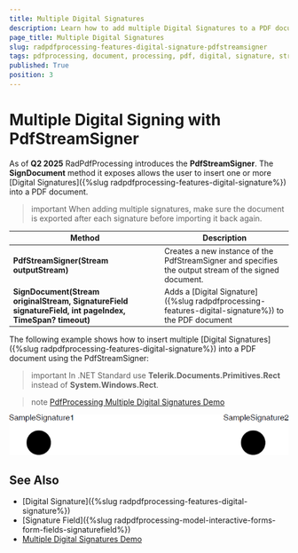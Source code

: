 ```yaml
---
title: Multiple Digital Signatures
description: Learn how to add multiple Digital Signatures to a PDF document using PdfStreamSigner.
page_title: Multiple Digital Signatures
slug: radpdfprocessing-features-digital-signature-pdfstreamsigner
tags: pdfprocessing, document, processing, pdf, digital, signature, stream, writer, multiple, sign
published: True
position: 3
---
```


# Multiple Digital Signing with PdfStreamSigner

As of **Q2 2025** RadPdfProcessing introduces the **PdfStreamSigner**. The **SignDocument** method it exposes allows the user to insert one or more [Digital Signatures]({%slug radpdfprocessing-features-digital-signature%}) into a PDF document.

>important When adding multiple signatures, make sure the document is exported after each signature before importing it back again.

|Method|Description|
|----|----|
|**PdfStreamSigner(Stream outputStream)**|Creates a new instance of thе PdfStreamSigner and specifies the output stream of the signed document.|
|**SignDocument(Stream originalStream, SignatureField signatureField, int pageIndex, TimeSpan? timeout)**|Adds a [Digital Signature]({%slug radpdfprocessing-features-digital-signature%}) to the PDF document|

The following example shows how to insert multiple [Digital Signatures]({%slug radpdfprocessing-features-digital-signature%}) into a PDF document using the PdfStreamSigner:

>important In .NET Standard use __Telerik.Documents.Primitives.Rect__ instead of __System.Windows.Rect__.

>note [PdfProcessing Multiple Digital Signatures Demo](https://demos.telerik.com/document-processing/pdfprocessing/multiple_digital_signatures)

<snippet id='libraries-pdf-features-digital-signature-pdfstreamsigner'/>

![PdfProcessing Multiple Digital Signatures](images/radpdfprocessing-features-digital-signature-pdfstreamsigner.png)

## See Also

 * [Digital Signature]({%slug radpdfprocessing-features-digital-signature%})
 * [Signature Field]({%slug radpdfprocessing-model-interactive-forms-form-fields-signaturefield%})
 * [Multiple Digital Signatures Demo](https://demos.telerik.com/document-processing/pdfprocessing/multiple_digital_signatures)
